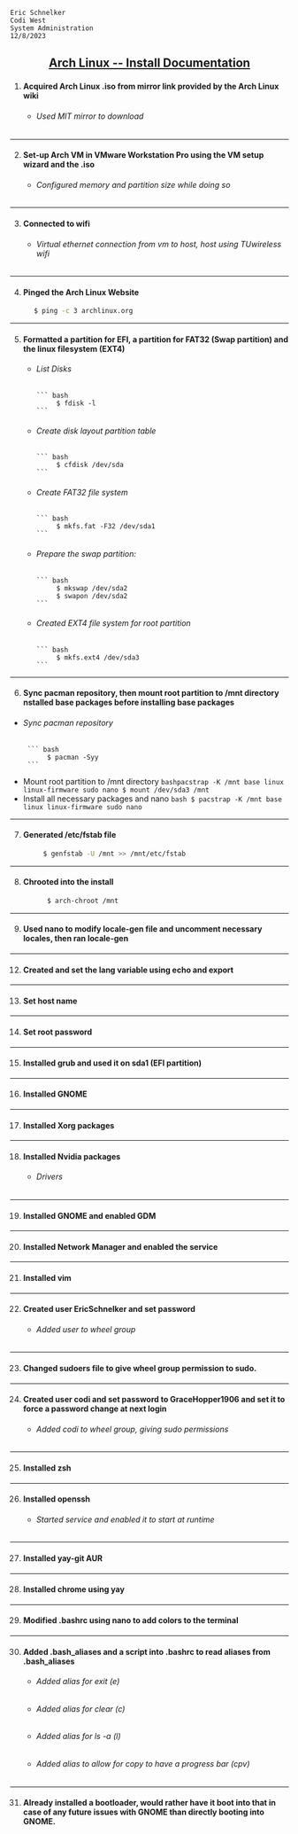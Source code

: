     Eric Schnelker
    Codi West
    System Administration
    12/8/2023
## <ins><p style="text-align: center;">Arch Linux -- Install Documentation</ins></p>
1. #### Acquired Arch Linux .iso from mirror link provided by the Arch Linux wiki
   * ###### Used MIT mirror to download
-----------------------
2. #### Set-up Arch VM in VMware Workstation Pro using the VM setup wizard and the .iso
   * ###### Configured memory and partition size while doing so
-----------------------
3. #### Connected to wifi
   * ###### Virtual ethernet connection from vm to host, host using TUwireless wifi
-----------------------
4. #### Pinged the Arch Linux Website
``` bash
      $ ping -c 3 archlinux.org
```
-----------------------
5. #### Formatted a partition for EFI, a partition for FAT32 (Swap partition) and the linux filesystem (EXT4)
   * ###### List Disks
         ``` bash
              $ fdisk -l
         ```
   * ###### Create disk layout partition table
         ``` bash
              $ cfdisk /dev/sda
         ```
   * ###### Create FAT32 file system
         ``` bash
              $ mkfs.fat -F32 /dev/sda1
         ```
   * ###### Prepare the swap partition:
         ``` bash
              $ mkswap /dev/sda2
              $ swapon /dev/sda2
         ```
   * ###### Created EXT4 file system for root partition
         ``` bash
              $ mkfs.ext4 /dev/sda3
         ```
-----------------------
6. #### Sync pacman repository, then mount root partition to /mnt directory nstalled base packages before installing base packages
  * ###### Sync pacman repository
         ``` bash
              $ pacman -Syy
         ```
  * Mount root partition to /mnt directory
         ``` bashpacstrap -K /mnt base linux linux-firmware sudo nano
              $ mount /dev/sda3 /mnt
         ```
  * Install all necessary packages and nano
         ``` bash
              $ pacstrap -K /mnt base linux linux-firmware sudo nano
         ```
-----------------------
7. #### Generated /etc/fstab file
     ``` bash
          $ genfstab -U /mnt >> /mnt/etc/fstab
     ```
-----------------------
8. #### Chrooted into the install
    ``` bash
          $ arch-chroot /mnt
    ```
-----------------------
9. #### Used nano to modify locale-gen file and uncomment necessary locales, then ran locale-gen
-----------------------
12. #### Created and set the lang variable using echo and export
-----------------------
13. #### Set host name
-----------------------
14. #### Set root password
-----------------------
15. #### Installed grub and used it on sda1 (EFI partition)
-----------------------
16. #### Installed GNOME
-----------------------
17. #### Installed Xorg packages
-----------------------
18. #### Installed Nvidia packages
    * ###### Drivers
-----------------------
19. #### Installed GNOME and enabled GDM
-----------------------
20. #### Installed Network Manager and enabled the service
-----------------------
21. #### Installed vim
-----------------------
22. #### Created user EricSchnelker and set password
    * ###### Added user to wheel group
-----------------------
23. #### Changed sudoers file to give wheel group permission to sudo.
-----------------------
24. #### Created user codi and set password to GraceHopper1906 and set it to force a password change at next login
    * ###### Added codi to wheel group, giving sudo permissions
-----------------------
25. #### Installed zsh
-----------------------
26. #### Installed openssh
    * ###### Started service and enabled it to start at runtime
-----------------------
27. #### Installed yay-git AUR
-----------------------
28. #### Installed chrome using yay
-----------------------
29. #### Modified .bashrc using nano to add colors to the terminal
-----------------------
30. #### Added .bash_aliases and a script into .bashrc to read aliases from .bash_aliases
    * ###### Added alias for exit (e)
    * ###### Added alias for clear (c)
    * ###### Added alias for ls -a (l)
    * ###### Added alias to allow for copy to have a progress bar (cpv)
-----------------------
31. #### Already installed a bootloader, would rather have it boot into that in case of any future issues with GNOME than directly booting into GNOME.
